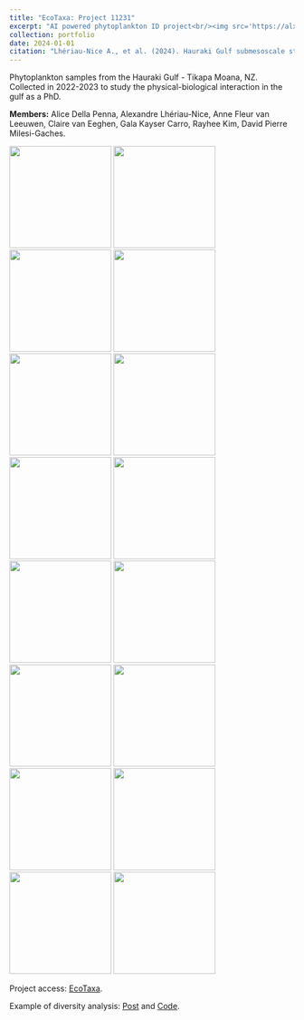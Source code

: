 ```yaml
---
title: "EcoTaxa: Project 11231"
excerpt: "AI powered phytoplankton ID project<br/><img src='https://alxlhrnc.github.io/images/Nauplius.jpg'>"
collection: portfolio
date: 2024-01-01
citation: "Lhériau-Nice A., et al. (2024). Hauraki Gulf submesoscale study, EcoTaxa. https://ecotaxa.obs-vlfr.fr/prj/11231."
---
```


Phytoplankton samples from the Hauraki Gulf - Tikapa Moana, NZ. Collected in 2022-2023 to study the physical-biological interaction in the gulf as a PhD. 

**Members:**
Alice Della Penna, Alexandre Lhériau-Nice, Anne Fleur van Leeuwen, Claire van Eeghen, Gala Kayser Carro, Rayhee Kim, David Pierre Milesi-Gaches.

<img src="https://alxlhrnc.github.io/images/bidulfia_sp.jpg" width=auto height="180"> <img src='https://alxlhrnc.github.io/images/Ceratium_furca.jpg' width=auto height="180"> <img src='https://alxlhrnc.github.io/images/Chaetoceros_sp.jpg' width=auto height="180"> <img src='https://alxlhrnc.github.io/images/Copepoda.jpg' width=auto height="180"> <img src='https://alxlhrnc.github.io/images/Neoceratium_fusus.jpg' width=auto height="180"> <img src='https://alxlhrnc.github.io/images/Dinophyceae.jpg' width=auto height="180"> <img src='https://alxlhrnc.github.io/images/Nauplius.jpg' width=auto height="180"> <img src='https://alxlhrnc.github.io/images/Neocaratium_tripos.jpg' width=auto height="180"> <img src='https://alxlhrnc.github.io/images/Ornithocernus_sp.jpg' width=auto height="180"> <img src='https://alxlhrnc.github.io/images/Pleurosigma_sp.jpg' width=auto height="180"> <img src='https://alxlhrnc.github.io/images/Protoperidinium_oceanica.jpg' width=auto height="180"> <img src='https://alxlhrnc.github.io/images/Protoperidinium_pellucidum.jpg' width=auto height="180"> <img src='https://alxlhrnc.github.io/images/Pysocystis_lunala.jpg' width=auto height="180"> <img src='https://alxlhrnc.github.io/images/Radiolaria_sp.jpg' width=auto height="180"> <img src='https://alxlhrnc.github.io/images/Dytilum_sp.jpg' width=auto height="180"> <img src='https://alxlhrnc.github.io/images/Rhizosolenia_robusta.jpg' width=auto height="180">

Project access: [EcoTaxa](https://ecotaxa.obs-vlfr.fr/prj/11231).

Example of diversity analysis: [Post](https://alxlhrnc.github.io/portfolio/2024_EcoTaxa_analysis/) and [Code](https://github.com/AlxLhrNc/EcoTaxa-Analysis).
